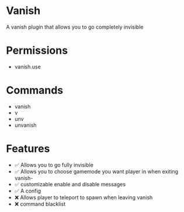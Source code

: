 # Vanish
A vanish plugin that allows you to go completely invisible

# Permissions
- vanish.use

# Commands 
- vanish
- v
- unv
- unvanish

# Features

- ✅ Allows you to go fully invisible
- ✅ Allows you to choose gamemode you want player in when exiting vanish-
- ✅ customizable enable and disable messages
- ✅ A config
- ❌ Allows player to teleport to spawn when leaving vanish
- ❌ command blacklist

